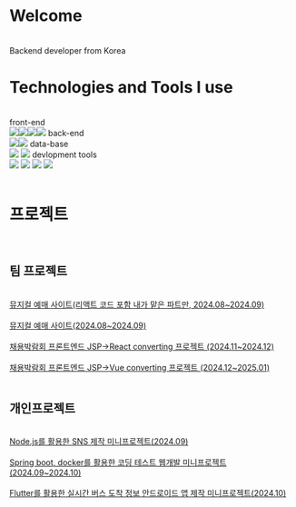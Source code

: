 <h1>Welcome</h1><br>
Backend developer from Korea 
<img src="">
<h1>Technologies and Tools I use</h1><br>
front-end<br>
<img src="https://img.shields.io/badge/Jsp-e76f00?style=for-the-badge&logo=Jsp&logoColor=white"><img src="https://img.shields.io/badge/jQuery-0769AD?style=for-the-badge&logo=jquery&logoColor=white"><img src="https://shields.io/badge/react-black?logo=react&style=for-the-badge"><img src="https://img.shields.io/badge/Vue.js-35495E?style=for-the-badge&logo=vuedotjs&logoColor=4FC08D">
back-end<br>
<img src="https://img.shields.io/badge/Java-ED8B00?style=for-the-badge&logo=openjdk&logoColor=white"><img src="https://img.shields.io/badge/node.js-339933?style=for-the-badge&logo=Node.js&logoColor=white">
data-base<br>
<img src="https://img.shields.io/badge/ORACLE-F80000?logo=oracle&logoColor=white">
<img src="https://img.shields.io/badge/MySQL-4479A1?style=for-the-badge&logo=mysql&logoColor=white">
devlopment tools<br>
<img src="https://img.shields.io/badge/Spring-6DB33F?style=for-the-badge&logo=spring&logoColor=white">
<img src="https://img.shields.io/badge/SpringBoot-6DB33F?style=flat-square&logo=Spring&logoColor=white">
<img src="https://img.shields.io/badge/-Eclipse-2C2255?style=flat-square&logo=eclipse&logoColor=white">
<img src="https://img.shields.io/badge/Visual%20Studio%20Code-007ACC?logo=visualstudiocode&logoColor=fff&style=plastic">
<br><br>

<h1>프로젝트</h1>

<br>
<h2>팀 프로젝트</h2> <br>
<a href="https://github.com/adventureJava/musical_proj">뮤지컬 예매 사이트(리액트 코드 포함 내가 맡은 파트만, 2024.08~2024.09)</a><br><br>
<a href="https://github.com/rlaalstlr09/Musical">뮤지컬 예매 사이트(2024.08~2024.09)</a><br><br>
<a href="https://github.com/octfairReact/octfair2">채용박람회 프론트엔드 JSP->React converting 프로젝트 (2024.11~2024.12)</a><br><br>
<a href="https://github.com/VuehappyJob20241219/octfair3">채용박람회 프론트엔드 JSP->Vue converting 프로젝트 (2024.12~2025.01)</a>
<br>
<br>
<h2>개인프로젝트</h2><br>
<a href="https://github.com/adventureJava/nodebuddy">Node.js를 활용한 SNS 제작 미니프로젝트(2024.09)</a><br><br>
<a href="https://github.com/adventureJava/ct_mini_pj">Spring boot, docker를 활용한 코딩 테스트 웹개발 미니프로젝트(2024.09~2024.10)</a><br><br>
<a href="https://github.com/adventureJava/flutter_busub">Flutter를 활용한 실시간 버스 도착 정보 안드로이드 앱 제작 미니프로젝트(2024.10)</a>
<br>
